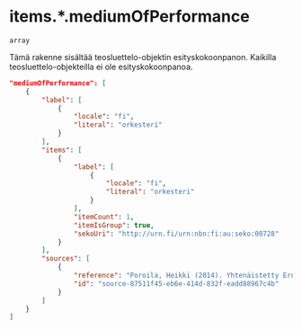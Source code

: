 # items.\*.mediumOfPerformance

`array`

Tämä rakenne sisältää teosluettelo-objektin esityskokoonpanon. Kaikilla teosluettelo-objekteilla ei ole esityskokoonpanoa.

```JSON
"mediumOfPerformance": [
    {
        "label": [
            {
                "locale": "fi",
                "literal": "orkesteri"
            }
        ],
        "items": [
            {
                "label": [
                    {
                        "locale": "fi",
                        "literal": "orkesteri"
                    }
                ],
                "itemCount": 1,
                "itemIsGroup": true,
                "sekoUri": "http://urn.fi/urn:nbn:fi:au:seko:00728"
            }
        ],
        "sources": [
            {
                "reference": "Poroila, Heikki (2014). Yhtenäistetty Ernest Pingoud. Teosten yhtenäistettyjen nimekkeiden ohjeluettelo. Helsinki, Suomen musiikkikirjastoyhdistys. Suomen musiikkikirjastoyhdistyksen julkaisusarja, 169. PDF. ISBN 978-952-5363-68-5. ",
                "id": "source-87511f45-eb6e-414d-832f-eadd88967c4b"
            }
        ]
    }
]
```